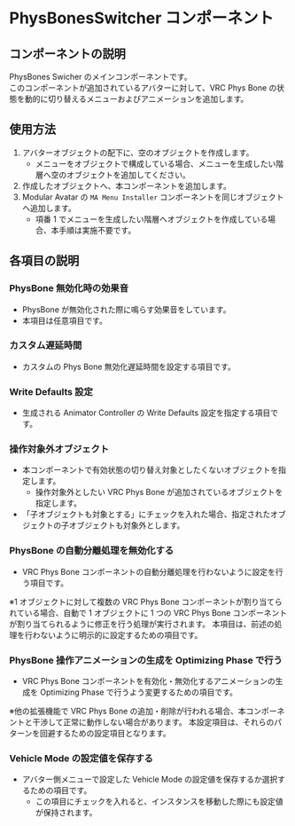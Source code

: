 # PhysBonesSwitcher コンポーネント

## コンポーネントの説明

PhysBones Swicher のメインコンポーネントです。<br />
このコンポーネントが追加されているアバターに対して、VRC Phys Bone の状態を動的に切り替えるメニューおよびアニメーションを追加します。

## 使用方法

1. アバターオブジェクトの配下に、空のオブジェクトを作成します。
   - メニューをオブジェクトで構成している場合、メニューを生成したい階層へ空のオブジェクトを追加してください。
2. 作成したオブジェクトへ、本コンポーネントを追加します。
3. Modular Avatar の `MA Menu Installer` コンポーネントを同じオブジェクトへ追加します。
   - 項番 1 でメニューを生成したい階層へオブジェクトを作成している場合、本手順は実施不要です。

## 各項目の説明

### PhysBone 無効化時の効果音

- PhysBone が無効化された際に鳴らす効果音をしています。
- 本項目は任意項目です。

### カスタム遅延時間

- カスタムの Phys Bone 無効化遅延時間を設定する項目です。

### Write Defaults 設定

- 生成される Animator Controller の Write Defaults 設定を指定する項目です。

### 操作対象外オブジェクト

- 本コンポーネントで有効状態の切り替え対象としたくないオブジェクトを指定します。
  - 操作対象外としたい VRC Phys Bone が追加されているオブジェクトを指定します。
- 「子オブジェクトも対象とする」にチェックを入れた場合、指定されたオブジェクトの子オブジェクトも対象外とします。

### PhysBone の自動分離処理を無効化する

- VRC Phys Bone コンポーネントの自動分離処理を行わないように設定を行う項目です。

※1 オブジェクトに対して複数の VRC Phys Bone コンポーネントが割り当てられている場合、自動で 1 オブジェクトに 1 つの VRC Phys Bone コンポーネントが割り当てられるように修正を行う処理が実行されます。
本項目は、前述の処理を行わないように明示的に設定するための項目です。

### PhysBone 操作アニメーションの生成を Optimizing Phase で行う

- VRC Phys Bone コンポーネントを有効化・無効化するアニメーションの生成を Optimizing Phase で行うよう変更するための項目です。

※他の拡張機能で VRC Phys Bone の追加・削除が行われる場合、本コンポーネントと干渉して正常に動作しない場合があります。
本設定項目は、それらのパターンを回避するための設定項目となります。

### Vehicle Mode の設定値を保存する

- アバター側メニューで設定した Vehicle Mode の設定値を保存するか選択するための項目です。
  - この項目にチェックを入れると、インスタンスを移動した際にも設定値が保持されます。
